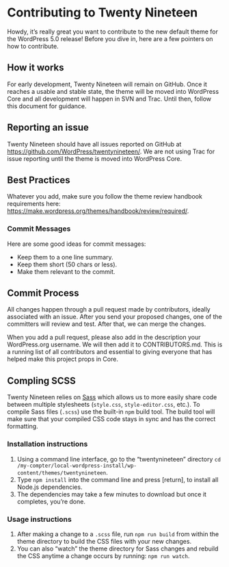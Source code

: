 # Contributing to Twenty Nineteen

Howdy, it’s really great you want to contribute to the new default theme for the WordPress 5.0 release! Before you dive in, here are a few pointers on how to contribute.

## How it works

For early development, Twenty Nineteen will remain on GitHub. Once it reaches a usable and stable state, the theme will be moved into WordPress Core and all development will happen in SVN and Trac. Until then, follow this document for guidance.

## Reporting an issue

Twenty Nineteen should have all issues reported on GitHub at https://github.com/WordPress/twentynineteen/. We are not using Trac for issue reporting until the theme is moved into WordPress Core.

## Best Practices

Whatever you add, make sure you follow the theme review handbook requirements here: https://make.wordpress.org/themes/handbook/review/required/.

### Commit Messages

Here are some good ideas for commit messages:

- Keep them to a one line summary.
- Keep them short (50 chars or less).
- Make them relevant to the commit.

## Commit Process

All changes happen through a pull request made by contributors, ideally associated with an issue. After you send your proposed changes, one of the committers will review and test. After that, we can merge the changes.

When you add a pull request, please also add in the description your WordPress.org username. We will then add it to CONTRIBUTORS.md. This is a running list of all contributors and essential to giving everyone that has helped make this project props in Core.

## Compling SCSS

Twenty Nineteen relies on [Sass](https://sass-lang.com/guide) which allows us to more easily share code between multiple stylesheets (`style.css`, `style-editor.css`, etc.).
To compile Sass files (`.scss`) use the built-in `npm` build tool. The build tool will make sure that your compiled CSS code stays in sync and has the correct formatting.

### Installation instructions

1. Using a command line interface, go to the “twentynineteen” directory `cd /my-compter/local-wordpress-install/wp-content/themes/twentynineteen`.
2. Type `npm install` into the command line and press [return], to install all Node.js dependencies.
3. The dependencies may take a few minutes to download but once it completes, you’re done.

### Usage instructions

1. After making a change to a `.scss` file, run `npm run build` from within the theme directory to build the CSS files with your new changes.
2. You can also “watch” the theme directory for Sass changes and rebuild the CSS anytime a change occurs by running: `npm run watch`.
